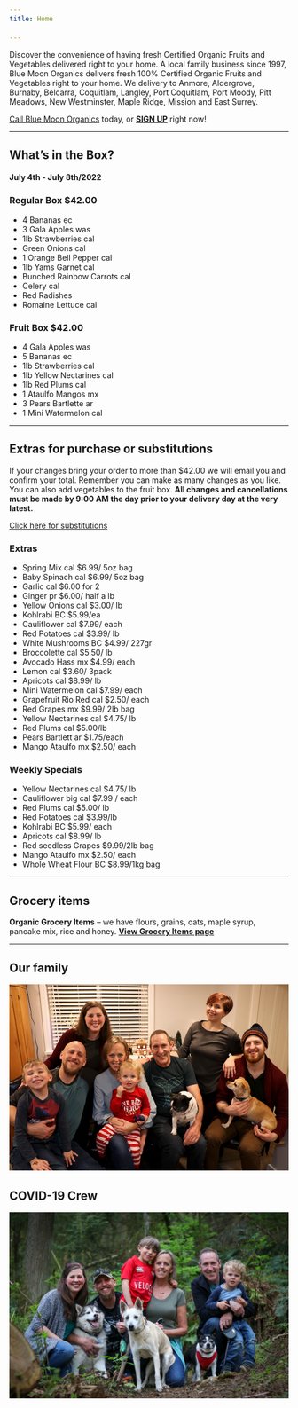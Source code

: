```yaml
---
title: Home

---
```

Discover the convenience of having fresh Certified Organic Fruits and Vegetables delivered right to your home. A local family business since 1997, Blue Moon Organics delivers fresh 100% Certified Organic Fruits and Vegetables right to your home. We delivery to Anmore, Aldergrove, Burnaby, Belcarra, Coquitlam, Langley, Port Coquitlam, Port Moody, Pitt Meadows, New Westminster, Maple Ridge, Mission and East Surrey.

[Call Blue Moon Organics](/contact) today, or [**SIGN UP**](/sign-up) right now!

***

## What’s in the Box?

#### **July 4th - July 8th/2022**

### Regular Box $42.00

* 4 Bananas  ec
* 3 Gala Apples  was
* 1lb Strawberries  cal
* Green Onions  cal
* 1 Orange Bell Pepper  cal
* 1lb Yams Garnet  cal
* Bunched Rainbow Carrots  cal
* Celery  cal
* Red Radishes
* Romaine Lettuce  cal

### Fruit Box $42.00

* 4 Gala Apples  was
* 5 Bananas  ec
* 1lb Strawberries  cal
* 1lb Yellow Nectarines  cal
* 1lb Red Plums  cal
* 1 Ataulfo Mangos  mx
* 3 Pears Bartlette  ar
* 1 Mini Watermelon  cal

***

## Extras for purchase or substitutions

If your changes bring your order to more than $42.00 we will email you and confirm your total. Remember you can make as many changes as you like. You can also add vegetables to the fruit box. **All changes and cancellations must be made by 9:00 AM the day prior to your delivery day at the very latest.**

[Click here for substitutions](/substitutions "Click here for substitutions")

### Extras

* Spring Mix  cal   $6.99/ 5oz bag
* Baby Spinach cal   $6.99/ 5oz bag
* Garlic  cal   $6.00 for 2
* Ginger  pr   $6.00/ half a lb
* Yellow Onions  cal   $3.00/ lb
* Kohlrabi  BC $5.99/ea
* Cauliflower  cal  $7.99/ each
* Red Potatoes  cal   $3.99/ lb
* White Mushrooms BC  $4.99/ 227gr
* Broccolette  cal  $5.50/ lb
* Avocado Hass mx  $4.99/ each
* Lemon  cal   $3.60/ 3pack
* Apricots  cal   $8.99/ lb
* Mini Watermelon cal  $7.99/ each
* Grapefruit Rio Red  cal  $2.50/ each
* Red Grapes  mx  $9.99/ 2lb bag
* Yellow Nectarines  cal  $4.75/ lb
* Red Plums  cal  $5.00/lb
* Pears Bartlett  ar  $1.75/each
* Mango Ataulfo  mx  $2.50/ each

### Weekly Specials

* Yellow Nectarines  cal   $4.75/ lb
* Cauliflower big  cal  $7.99 / each
* Red Plums  cal  $5.00/ lb
* Red Potatoes  cal  $3.99/lb
* Kohlrabi  BC  $5.99/ each
* Apricots  cal  $8.99/ lb
* Red seedless Grapes  $9.99/2lb bag
* Mango Ataulfo  mx  $2.50/ each
* Whole Wheat Flour BC  $8.99/1kg bag

***

## Grocery items

**Organic Grocery Items** – we have flours, grains, oats, maple syrup, pancake mix, rice and honey. [**View Grocery Items page**](/groceries)

***

## Our family

![Our family.](./uploads/IMG_1376-copy.jpg "Our family")

## COVID-19 Crew

![COVID-19 crew.](./uploads/covid.jpg "COVID-19 crew")